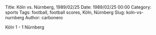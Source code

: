 Title: Köln vs. Nürnberg, 1989/02/25
Date: 1989/02/25 00:00
Category: sports
Tags: football, football scores, Köln, Nürnberg
Slug: koln-vs-nurnberg
Author: carbonero


Köln 1 - 1 Nürnberg
